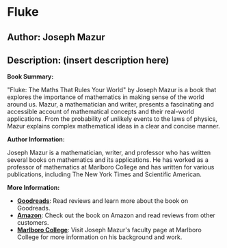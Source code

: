 # Fluke 
## Author: Joseph Mazur
## Description: (insert description here)
**Book Summary:**

"Fluke: The Maths That Rules Your World" by Joseph Mazur is a book that explores the importance of mathematics in making sense of the world around us. Mazur, a mathematician and writer, presents a fascinating and accessible account of mathematical concepts and their real-world applications. From the probability of unlikely events to the laws of physics, Mazur explains complex mathematical ideas in a clear and concise manner.

**Author Information:**

Joseph Mazur is a mathematician, writer, and professor who has written several books on mathematics and its applications. He has worked as a professor of mathematics at Marlboro College and has written for various publications, including The New York Times and Scientific American.

**More Information:**

* [**Goodreads**](https://www.goodreads.com/book/show/274851.Fluke): Read reviews and learn more about the book on Goodreads.
* [**Amazon**](https://www.amazon.com/Fluke-Maths-Rules-Your-World/dp/0465018613): Check out the book on Amazon and read reviews from other customers.
* [**Marlboro College**](https://www.marlboro.edu/faculty/joseph-mazur/): Visit Joseph Mazur's faculty page at Marlboro College for more information on his background and work.